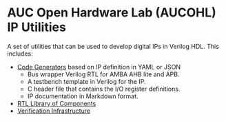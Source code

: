 # AUC Open Hardware Lab (AUCOHL) IP Utilities

A set of utilities that can be used to develop digital IPs in Verilog HDL. This includes:

- [Code Generators](/generators) based on IP definition in YAML or JSON
    - Bus wrapper Verilog RTL for AMBA AHB lite and APB.
    - A testbench template in Verilog for the IP.
    - C header file that contains the I/O register definitions.
    - IP documentation in Markdown format.
- [RTL Library of Components](/rtl)
- [Verification Infrastructure](/verify)
